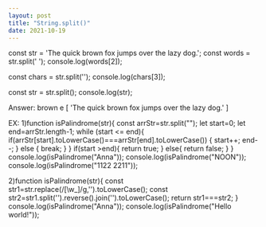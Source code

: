 ```yaml
---
layout: post
title: "String.split()"
date: 2021-10-19
---
```


const str = 'The quick brown fox jumps over the lazy dog.';
const words = str.split(' ');
console.log(words[2]);


const chars = str.split('');
console.log(chars[3]);


const str = str.split();
console.log(str);

Answer:
brown
e
[ 'The quick brown fox jumps over the lazy dog.' ]

EX:
1)function isPalindrome(str){
   const arrStr=str.split("");
  let start=0;
  let end=arrStr.length-1;
  while (start <= end){
      if(arrStr[start].toLowerCase()===arrStr[end].toLowerCase())
      {
          start++;
          end--;
      } else {
          break;
      }
  }
  if(start >end){
      return true;
  } else{
      return false;
  }
}
console.log(isPalindrome("Anna"));
console.log(isPalindrome("NOON"));
console.log(isPalindrome("1122 2211"));

2)function isPalindrome(str){
     const str1=str.replace(/[\w_]/g,'').toLowerCase();
     const str2=str1.split('').reverse().join('').toLowerCase();
     return str1===str2;
 }
 console.log(isPalindrome("Anna"));
 console.log(isPalindrome("Hello world!"));
